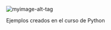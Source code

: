![myimage-alt-tag](https://github.com/Juan-Tena/Curso_Python/blob/master/Imagenes/python-logo.png) 

 Ejemplos creados en el curso de Python
